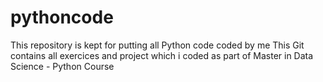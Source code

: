# pythoncode
This repository is kept for putting all Python code coded by me 
This Git contains all exercices and project which i coded as part of Master in Data Science - Python Course
